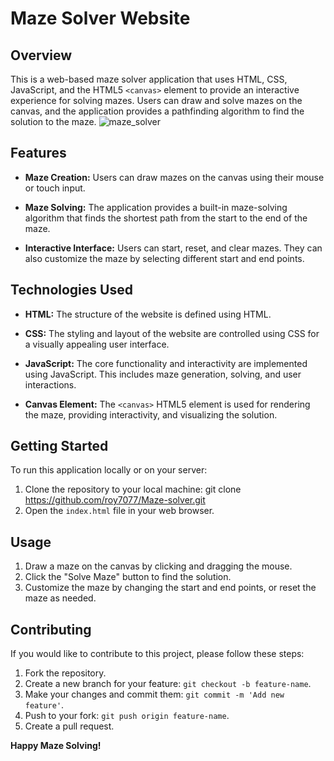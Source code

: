 # Maze Solver Website

## Overview

This is a web-based maze solver application that uses HTML, CSS, JavaScript, and the HTML5 `<canvas>` element to provide an interactive experience for solving mazes. Users can draw and solve mazes on the canvas, and the application provides a pathfinding algorithm to find the solution to the maze.
![maze_solver](https://github.com/roy7077/Maze-solver/assets/107414907/2dcb2945-a3f6-451a-b6b1-69390984883b)


## Features

- **Maze Creation:** Users can draw mazes on the canvas using their mouse or touch input.

- **Maze Solving:** The application provides a built-in maze-solving algorithm that finds the shortest path from the start to the end of the maze.

- **Interactive Interface:** Users can start, reset, and clear mazes. They can also customize the maze by selecting different start and end points.

## Technologies Used

- **HTML:** The structure of the website is defined using HTML.

- **CSS:** The styling and layout of the website are controlled using CSS for a visually appealing user interface.

- **JavaScript:** The core functionality and interactivity are implemented using JavaScript. This includes maze generation, solving, and user interactions.

- **Canvas Element:** The `<canvas>` HTML5 element is used for rendering the maze, providing interactivity, and visualizing the solution.

## Getting Started

To run this application locally or on your server:

1. Clone the repository to your local machine: git clone https://github.com/roy7077/Maze-solver.git
2. Open the `index.html` file in your web browser.

## Usage

1. Draw a maze on the canvas by clicking and dragging the mouse.
2. Click the "Solve Maze" button to find the solution.
3. Customize the maze by changing the start and end points, or reset the maze as needed.

## Contributing

If you would like to contribute to this project, please follow these steps:

1. Fork the repository.
2. Create a new branch for your feature: `git checkout -b feature-name`.
3. Make your changes and commit them: `git commit -m 'Add new feature'`.
4. Push to your fork: `git push origin feature-name`.
5. Create a pull request.

**Happy Maze Solving!**

